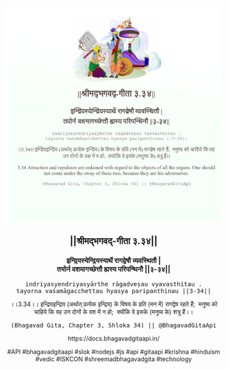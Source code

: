 <img src="../../asset/BG_3_34.png"/>
<center><h2>||श्रीमद्‍भगवद्‍-गीता ३.३४||</h2>
<h3>इन्द्रियस्येन्द्रियस्यार्थे रागद्वेषौ व्यवस्थितौ |<br/>तयोर्न वशमागच्छेत्तौ ह्यस्य परिपन्थिनौ ||३-३४||</h3>
<pre>indriyasyendriyasyārthe rāgadveṣau vyavasthitau .<br/>tayorna vaśamāgacchettau hyasya paripanthinau ||3-34||</pre>
<p>।।3.34।। इन्द्रियइन्द्रिय (अर्थात् प्रत्येक इन्द्रिय) के विषय के प्रति (मन में) रागद्वेष रहते हैं;  मनुष्य को चाहिये कि वह उन दोनों के वश में न हो;  क्योंकि वे इसके (मनुष्य के) शत्रु हैं।।</p>
<pre>(Bhagavad Gita, Chapter 3, Shloka 34) || @BhagavadGitaApi</pre><p>https://docs.bhagavadgitaapi.in/</p><p>#API #bhagavadgitaapi #slok #nodejs #js #api #gitaapi #krishna #hinduism #vedic #ISKCON #shreemadbhagavadgita #technology</p></center>